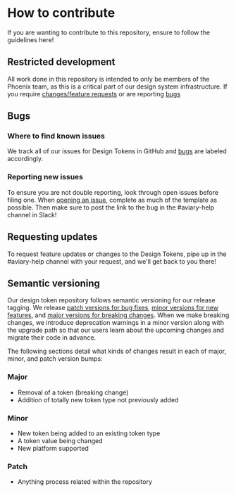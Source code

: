 # How to contribute

If you are wanting to contribute to this repository, ensure to follow the guidelines here!

## Restricted development

All work done in this repository is intended to only be members of the Phoenix team, as this is a critical part of our design system infrastructure. If you require [changes/feature requests](https://github.com/Fullscript/aviary-tokens/blob/.github/CONTRIBUTING.md#requesting-updates) or are reporting [bugs](https://github.com/Fullscript/aviary-tokens/blob/.github/CONTRIBUTING.md#bugs)

## Bugs

### Where to find known issues

We track all of our issues for Design Tokens in GitHub and [bugs](https://github.com/Fullscript/aviary-tokens/labels/Bug) are labeled accordingly.

### Reporting new issues

To ensure you are not double reporting, look through open issues before filing one. When [opening an issue](https://github.com/Fullscript/aviary-tokens/issues/new?template=ISSUE.md), complete as much of the template as possible. Then make sure to post the link to the bug in the #aviary-help channel in Slack!

## Requesting updates

To request feature updates or changes to the Design Tokens, pipe up in the #aviary-help channel with your request, and we'll get back to you there!

## Semantic versioning

Our design token repository follows semantic versioning for our release tagging. We release [patch versions for bug fixes](https://github.com/Fullscript/aviary-tokens/blob/.github/CONTRIBUTING.md#patch), [minor versions for new features](https://github.com/Fullscript/aviary-tokens/blob/.github/CONTRIBUTING.md#minor), and [major versions for breaking changes](https://github.com/Fullscript/aviary-tokens/blob/.github/CONTRIBUTING.md#major). When we make breaking changes, we introduce deprecation warnings in a minor version along with the upgrade path so that our users learn about the upcoming changes and migrate their code in advance.

The following sections detail what kinds of changes result in each of major, minor, and patch version bumps:

### Major

- Removal of a token (breaking change)
- Addition of totally new token type not previously added

### Minor

- New token being added to an existing token type
- A token value being changed
- New platform supported

### Patch

- Anything process related within the repository
